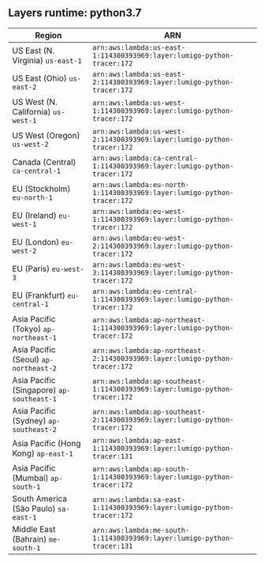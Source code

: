 Layers runtime: python3.7
----
| Region | ARN |
| --- | --- |
|US East (N. Virginia)  `us-east-1`|`arn:aws:lambda:us-east-1:114300393969:layer:lumigo-python-tracer:172`|
|US East (Ohio)  `us-east-2`|`arn:aws:lambda:us-east-2:114300393969:layer:lumigo-python-tracer:172`|
|US West (N. California)  `us-west-1`|`arn:aws:lambda:us-west-1:114300393969:layer:lumigo-python-tracer:172`|
|US West (Oregon)  `us-west-2`|`arn:aws:lambda:us-west-2:114300393969:layer:lumigo-python-tracer:172`|
|Canada (Central)  `ca-central-1`|`arn:aws:lambda:ca-central-1:114300393969:layer:lumigo-python-tracer:172`|
|EU (Stockholm)  `eu-north-1`|`arn:aws:lambda:eu-north-1:114300393969:layer:lumigo-python-tracer:172`|
|EU (Ireland)  `eu-west-1`|`arn:aws:lambda:eu-west-1:114300393969:layer:lumigo-python-tracer:172`|
|EU (London)  `eu-west-2`|`arn:aws:lambda:eu-west-2:114300393969:layer:lumigo-python-tracer:172`|
|EU (Paris)  `eu-west-3`|`arn:aws:lambda:eu-west-3:114300393969:layer:lumigo-python-tracer:172`|
|EU (Frankfurt)  `eu-central-1`|`arn:aws:lambda:eu-central-1:114300393969:layer:lumigo-python-tracer:172`|
|Asia Pacific (Tokyo)  `ap-northeast-1`|`arn:aws:lambda:ap-northeast-1:114300393969:layer:lumigo-python-tracer:172`|
|Asia Pacific (Seoul)  `ap-northeast-2`|`arn:aws:lambda:ap-northeast-2:114300393969:layer:lumigo-python-tracer:172`|
|Asia Pacific (Singapore)  `ap-southeast-1`|`arn:aws:lambda:ap-southeast-1:114300393969:layer:lumigo-python-tracer:172`|
|Asia Pacific (Sydney)  `ap-southeast-2`|`arn:aws:lambda:ap-southeast-2:114300393969:layer:lumigo-python-tracer:172`|
|Asia Pacific (Hong Kong)  `ap-east-1`|`arn:aws:lambda:ap-east-1:114300393969:layer:lumigo-python-tracer:131`|
|Asia Pacific (Mumbai)  `ap-south-1`|`arn:aws:lambda:ap-south-1:114300393969:layer:lumigo-python-tracer:172`|
|South America (São Paulo)  `sa-east-1`|`arn:aws:lambda:sa-east-1:114300393969:layer:lumigo-python-tracer:172`|
|Middle East (Bahrain)  `me-south-1`|`arn:aws:lambda:me-south-1:114300393969:layer:lumigo-python-tracer:131`|
